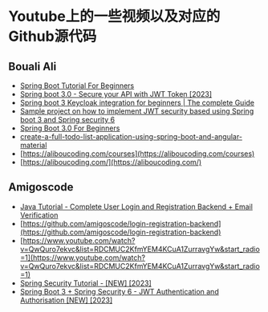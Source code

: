 # Youtube上的一些视频以及对应的Github源代码
## Bouali Ali
- [Spring Boot Tutorial For Beginners](youtube.com/watch?v=wsq1-m1dy_I)
- [Spring boot 3.0 - Secure your API with JWT Token [2023]](https://www.youtube.com/watch?v=BVdQ3iuovg0)
- [Spring boot 3 Keycloak integration for beginners | The complete Guide](https://www.youtube.com/watch?v=vmEWywGzWbA&list=PL41m5U3u3wwl5FoM2Y5gIu1Q-Wr5ascD_)
- [Sample project on how to implement JWT security based using Spring boot 3 and Spring security 6](https://github.com/ali-bouali/spring-boot-3-jwt-security)
- [Spring Boot 3.0 For Beginners](https://aliboucoding.com/courses/spring-boot-and-git-for-beginners-the-complete-guide/lectures/45764314)
- [create-a-full-todo-list-application-using-spring-boot-and-angular-material](https://aliboucoding.com/p/create-a-full-todo-list-application-using-spring-boot-and-angular-material)
- [https://aliboucoding.com/courses](https://aliboucoding.com/courses)
- [https://aliboucoding.com/](https://aliboucoding.com/)

## Amigoscode
- [Java Tutorial - Complete User Login and Registration Backend + Email Verification](https://www.youtube.com/watch?v=QwQuro7ekvc)
- [https://github.com/amigoscode/login-registration-backend](https://github.com/amigoscode/login-registration-backend)
- [https://www.youtube.com/watch?v=QwQuro7ekvc&list=RDCMUC2KfmYEM4KCuA1ZurravgYw&start_radio=1](https://www.youtube.com/watch?v=QwQuro7ekvc&list=RDCMUC2KfmYEM4KCuA1ZurravgYw&start_radio=1)
- [Spring Security Tutorial - [NEW] [2023]](https://www.youtube.com/watch?v=b9O9NI-RJ3o)
- [Spring Boot 3 + Spring Security 6 - JWT Authentication and Authorisation [NEW] [2023]](https://www.youtube.com/watch?v=KxqlJblhzfI)



